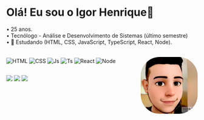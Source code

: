 <h1> Olá! Eu sou o Igor Henrique👋</h1>

• 25 anos.<br>
• Tecnólogo - Análise e Desenvolvimento de Sistemas (último semestre)<br>
• 🌱 Estudando (HTML, CSS, JavaScript, TypeScript, React, Node).


<div style="display: inline_block"><br>
  <img align="center" alt="HTML" height="30" width="40" src="https://cdn.jsdelivr.net/gh/devicons/devicon/icons/html5/html5-original.svg">
  <img align="center" alt="CSS" height="30" width="40" src="https://cdn.jsdelivr.net/gh/devicons/devicon/icons/css3/css3-original.svg">
  <img align="center" alt="Js" height="30" width="40" src="https://cdn.jsdelivr.net/gh/devicons/devicon/icons/javascript/javascript-original.svg">
  <img align="center" alt="Ts" height="30" width="40" src="https://cdn.jsdelivr.net/gh/devicons/devicon/icons/typescript/typescript-original.svg">
  <img align="center" alt="React" height="30" width="40" src="https://cdn.jsdelivr.net/gh/devicons/devicon/icons/react/react-original.svg">
  <img align="center" alt="Node" height="30" width="40" src="https://cdn.jsdelivr.net/gh/devicons/devicon/icons/nodejs/nodejs-original.svg">
  <img align="right" alt="pic" height="150" style="border-radius:50px;" src="https://github.com/igorhgds/portfolio-alura/blob/main/assets/perfilcartoon.jpeg">
</div>

##

<div> 
   <a href="https://www.linkedin.com/in/igorhgds" target="_blank"><img src="https://img.shields.io/badge/-LinkedIn-%230077B5?style=for-the-badge&logo=linkedin&logoColor=white" target="_blank"></a> 
  <a href="https://instagram.com/igorhgds" target="_blank"><img src="https://img.shields.io/badge/-Instagram-%23E4405F?style=for-the-badge&logo=instagram&logoColor=white" target="_blank"></a>
  <a href = "mailto:igorhenrique.gomes@hotmail.com"><img src="https://img.shields.io/badge/Outlook-0078D4?style=for-the-badge&logo=microsoft-outlook&logoColor=white"></a>

  
</div>
